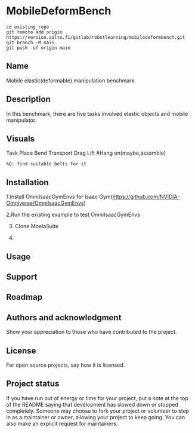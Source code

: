 # MobileDeformBench

```
cd existing_repo
git remote add origin https://version.aalto.fi/gitlab/robotlearning/mobiledeformbench.git
git branch -M main
git push -uf origin main
```
<?
/home/carol/.local/share/ov/pkg/isaac_sim-2022.1.1/kit/extsPhysics/omni.physx-1.4.15-5.1/omni/physx/scripts
?>

## Name
Mobile elastic(deformable) manipulation benchmark

## Description
In this benchmark, there are five tasks involved elastic objects and mobile manipulator.

## Visuals
Task
	Place
	Bend
	Transport
	Drag
	Lift
	#Hang on(maybe,assamble)  
 
	%Q: find suitable belts for it
## Installation
1.Install OmniIsaacGymEnvs for Isaac Gym(https://github.com/NVIDIA-Omniverse/OmniIsaacGymEnvs)

2.Run the existing example to test  OmniIsaacGymEnvs

3. Clone MoelaSuite 

4. 

## Usage


## Support


## Roadmap


## Authors and acknowledgment
Show your appreciation to those who have contributed to the project.

## License
For open source projects, say how it is licensed.

## Project status
If you have run out of energy or time for your project, put a note at the top of the README saying that development has slowed down or stopped completely. Someone may choose to fork your project or volunteer to step in as a maintainer or owner, allowing your project to keep going. You can also make an explicit request for maintainers.
